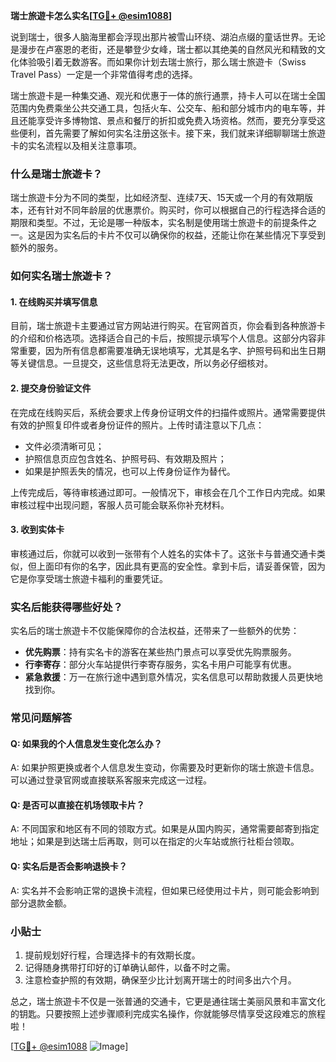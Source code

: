 **瑞士旅遊卡怎么实名[[TG💪+ @esim1088](https://t.me/s/esim1088)]**

说到瑞士，很多人脑海里都会浮现出那片被雪山环绕、湖泊点缀的童话世界。无论是漫步在卢塞恩的老街，还是攀登少女峰，瑞士都以其绝美的自然风光和精致的文化体验吸引着无数游客。而如果你计划去瑞士旅行，那么瑞士旅遊卡（Swiss Travel Pass）一定是一个非常值得考虑的选择。

瑞士旅遊卡是一种集交通、观光和优惠于一体的旅行通票，持卡人可以在瑞士全国范围内免费乘坐公共交通工具，包括火车、公交车、船和部分城市内的电车等，并且还能享受许多博物馆、景点和餐厅的折扣或免费入场资格。然而，要充分享受这些便利，首先需要了解如何实名注册这张卡。接下来，我们就来详细聊聊瑞士旅遊卡的实名流程以及相关注意事项。

### 什么是瑞士旅遊卡？

瑞士旅遊卡分为不同的类型，比如经济型、连续7天、15天或一个月的有效期版本，还有针对不同年龄层的优惠票价。购买时，你可以根据自己的行程选择合适的期限和类型。不过，无论是哪一种版本，实名制是使用瑞士旅遊卡的前提条件之一。这是因为实名后的卡片不仅可以确保你的权益，还能让你在某些情况下享受到额外的服务。

### 如何实名瑞士旅遊卡？

#### 1. 在线购买并填写信息

目前，瑞士旅遊卡主要通过官方网站进行购买。在官网首页，你会看到各种旅游卡的介绍和价格选项。选择适合自己的卡后，按照提示填写个人信息。这部分内容非常重要，因为所有信息都需要准确无误地填写，尤其是名字、护照号码和出生日期等关键信息。一旦提交，这些信息将无法更改，所以务必仔细核对。

#### 2. 提交身份验证文件

在完成在线购买后，系统会要求上传身份证明文件的扫描件或照片。通常需要提供有效的护照复印件或者身份证件的照片。上传时请注意以下几点：

- 文件必须清晰可见；
- 护照信息页应包含姓名、护照号码、有效期及照片；
- 如果是护照丢失的情况，也可以上传身份证作为替代。

上传完成后，等待审核通过即可。一般情况下，审核会在几个工作日内完成。如果审核过程中出现问题，客服人员可能会联系你补充材料。

#### 3. 收到实体卡

审核通过后，你就可以收到一张带有个人姓名的实体卡了。这张卡与普通交通卡类似，但上面印有你的名字，因此具有更高的安全性。拿到卡后，请妥善保管，因为它是你享受瑞士旅遊卡福利的重要凭证。

### 实名后能获得哪些好处？

实名后的瑞士旅遊卡不仅能保障你的合法权益，还带来了一些额外的优势：

- **优先购票**：持有实名卡的游客在某些热门景点可以享受优先购票服务。
- **行李寄存**：部分火车站提供行李寄存服务，实名卡用户可能享有优惠。
- **紧急救援**：万一在旅行途中遇到意外情况，实名信息可以帮助救援人员更快地找到你。

### 常见问题解答

#### Q: 如果我的个人信息发生变化怎么办？
A: 如果护照更换或者个人信息发生变动，你需要及时更新你的瑞士旅遊卡信息。可以通过登录官网或直接联系客服来完成这一过程。

#### Q: 是否可以直接在机场领取卡片？
A: 不同国家和地区有不同的领取方式。如果是从国内购买，通常需要邮寄到指定地址；如果是到达瑞士后再取，则可以在指定的火车站或旅行社柜台领取。

#### Q: 实名后是否会影响退换卡？
A: 实名并不会影响正常的退换卡流程，但如果已经使用过卡片，则可能会影响到部分退款金额。

### 小贴士

1. 提前规划好行程，合理选择卡的有效期长度。
2. 记得随身携带打印好的订单确认邮件，以备不时之需。
3. 注意检查护照的有效期，确保至少比计划离开瑞士的时间多出六个月。

总之，瑞士旅遊卡不仅是一张普通的交通卡，它更是通往瑞士美丽风景和丰富文化的钥匙。只要按照上述步骤顺利完成实名操作，你就能够尽情享受这段难忘的旅程啦！

[[TG💪+ @esim1088](https://t.me/s/esim1088) ![Image](https://i.postimg.cc/4NQfJmqS/Snipaste-2025-05-13-00-14-12.png)]